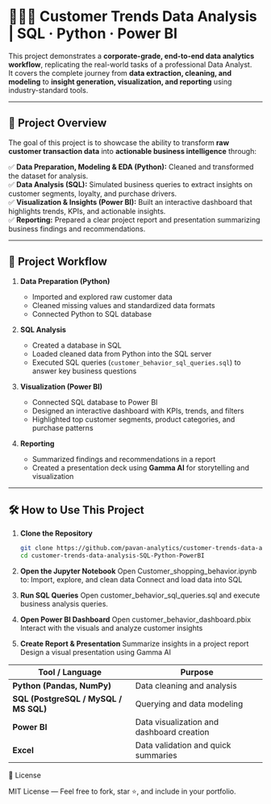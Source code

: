 # 👨🏻‍💻 Customer Trends Data Analysis | SQL · Python · Power BI

This project demonstrates a **corporate-grade, end-to-end data analytics workflow**, replicating the real-world tasks of a professional Data Analyst.  
It covers the complete journey from **data extraction, cleaning, and modeling** to **insight generation, visualization, and reporting** using industry-standard tools.

---

## 📌 Project Overview
The goal of this project is to showcase the ability to transform **raw customer transaction data** into **actionable business intelligence** through:

✅ **Data Preparation, Modeling & EDA (Python):** Cleaned and transformed the dataset for analysis.  
✅ **Data Analysis (SQL):** Simulated business queries to extract insights on customer segments, loyalty, and purchase drivers.  
✅ **Visualization & Insights (Power BI):** Built an interactive dashboard that highlights trends, KPIs, and actionable insights.  
✅ **Reporting:** Prepared a clear project report and presentation summarizing business findings and recommendations.

---

## 🧩 Project Workflow
1. **Data Preparation (Python)**
   - Imported and explored raw customer data  
   - Cleaned missing values and standardized data formats  
   - Connected Python to SQL database  

2. **SQL Analysis**
   - Created a database in SQL  
   - Loaded cleaned data from Python into the SQL server  
   - Executed SQL queries (`customer_behavior_sql_queries.sql`) to answer key business questions  

3. **Visualization (Power BI)**
   - Connected SQL database to Power BI  
   - Designed an interactive dashboard with KPIs, trends, and filters  
   - Highlighted top customer segments, product categories, and purchase patterns  

4. **Reporting**
   - Summarized findings and recommendations in a report  
   - Created a presentation deck using **Gamma AI** for storytelling and visualization  

---

## 🛠️ How to Use This Project
1. **Clone the Repository**
   ```bash
   git clone https://github.com/pavan-analytics/customer-trends-data-analysis-SQL-Python-PowerBI.git
   cd customer-trends-data-analysis-SQL-Python-PowerBI
2. **Open the Jupyter Notebook**
   Open Customer_shopping_behavior.ipynb to:
   Import, explore, and clean data
   Connect and load data into SQL

3. **Run SQL Queries**
   Open customer_behavior_sql_queries.sql and execute business analysis queries.

4. **Open Power BI Dashboard**
   Open customer_behavior_dashboard.pbix
   Interact with the visuals and analyze customer insights

5. **Create Report & Presentation**
   Summarize insights in a project report
   Design a visual presentation using Gamma AI


| Tool / Language                       | Purpose                                   |
| ------------------------------------- | ----------------------------------------- |
| **Python (Pandas, NumPy)**            | Data cleaning and analysis                |
| **SQL (PostgreSQL / MySQL / MS SQL)** | Querying and data modeling                |
| **Power BI**                          | Data visualization and dashboard creation |
| **Excel**                             | Data validation and quick summaries       |


📜 License

MIT License — Feel free to fork, star ⭐, and include in your portfolio.
